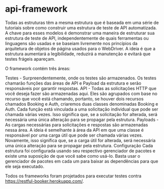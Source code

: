# api-framework

Todas as estruturas têm a mesma estrutura que é baseada em uma série de tutoriais sobre como construir uma estrutura de teste de API automatizada. A chave para esses modelos é demonstrar uma maneira de estruturar sua estrutura de teste de API, independentemente de quais ferramentas ou linguagens são usadas e se baseiam livremente nos princípios da arquitetura de objetos de página usados para o WebDriver. A ideia é que a estrutura aumentará a legibilidade, reduzirá a manutenção e evitará que testes frágeis apareçam.

O framework contém três áreas:

Testes - Surpreendentemente, onde os testes são armazenados. Os testes chamarão funções das áreas de API e Payload da estrutura e serão responsáveis ​​por garantir respostas.
API - Todas as solicitações HTTP que você deseja fazer são armazenadas aqui. Eles são agrupados com base no recurso que você está chamando, portanto, se houver dois recursos chamados Booking e Auth, criaremos duas classes denominadas Booking e Auth. Cada função está vinculada a uma solicitação individual que pode ser chamada várias vezes. Isso significa que, se a solicitação for alterada, será necessária uma única alteração para se propagar pela estrutura.
Payloads - As cargas necessárias para solicitações e respostas são armazenadas nessa área. A ideia é semelhante à área da API em que uma classe é responsável por uma carga útil que pode ser chamada várias vezes. Novamente, isso significa que, se a carga útil for alterada, será necessária uma única alteração para se propagar pela estrutura.
Configuração
Cada estrutura foi configurada usando seu respectivo gerenciador de pacotes e existe uma suposição de que você sabe como usá-lo. Basta usar o gerenciador de pacotes em cada um para baixar as dependências para que ele seja executado.

Todos os frameworks foram projetados para executar testes contra https://restful-booker.herokuapp.com/.
